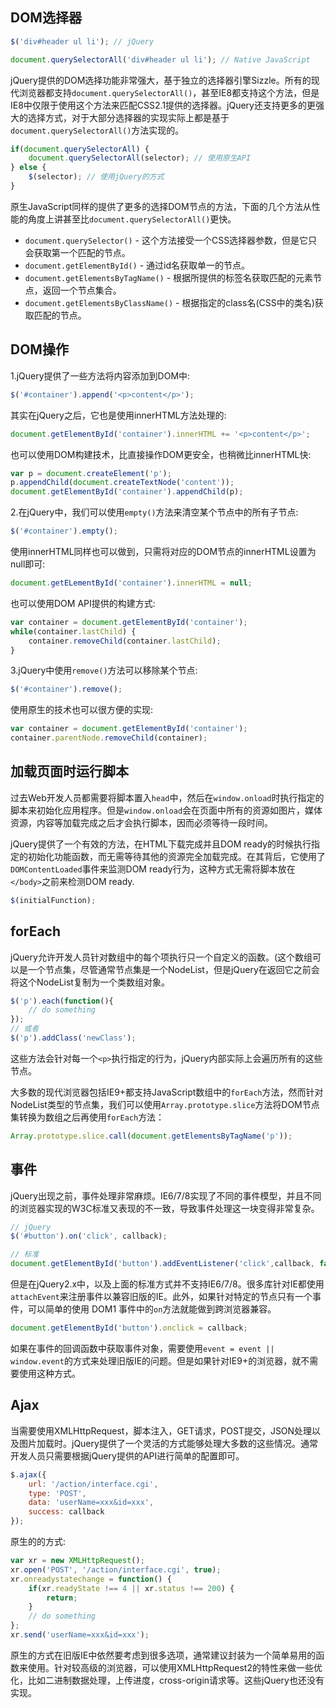 ## DOM选择器

```javascript
$('div#header ul li'); // jQuery

document.querySelectorAll('div#header ul li'); // Native JavaScript
```
	
jQuery提供的DOM选择功能非常强大，基于独立的选择器引擎Sizzle。所有的现代浏览器都支持`document.querySelectorAll()`，甚至IE8都支持这个方法，但是IE8中仅限于使用这个方法来匹配CSS2.1提供的选择器。jQuery还支持更多的更强大的选择方式，对于大部分选择器的实现实际上都是基于`document.querySelectorAll()`方法实现的。

```javascript
if(document.querySelectorAll) {
	document.querySelectorAll(selector); // 使用原生API
} else {
	$(selector); // 使用jQuery的方式
}
```
	
原生JavaScript同样的提供了更多的选择DOM节点的方法，下面的几个方法从性能的角度上讲甚至比`document.querySelectorAll()`更快。

+ `document.querySelector()` - 这个方法接受一个CSS选择器参数，但是它只会获取第一个匹配的节点。
+ `document.getElementById()` - 通过id名获取单一的节点。
+ `document.getElementsByTagName()` - 根据所提供的标签名获取匹配的元素节点，返回一个节点集合。
+ `document.getElementsByClassName()` - 根据指定的class名(CSS中的类名)获取匹配的节点。

## DOM操作

1.jQuery提供了一些方法将内容添加到DOM中:

```javascript
$('#container').append('<p>content</p>');
```
	
其实在jQuery之后，它也是使用innerHTML方法处理的:

```javascript
document.getElementById('container').innerHTML += '<p>content</p>';
```
	
也可以使用DOM构建技术，比直接操作DOM更安全，也稍微比innerHTML快:

```javascript
var p = document.createElement('p');
p.appendChild(document.createTextNode('content'));
document.getElementById('container').appendChild(p);
```

2.在jQuery中，我们可以使用`empty()`方法来清空某个节点中的所有子节点:

```javascript
$('#container').empty();
```

使用innerHTML同样也可以做到，只需将对应的DOM节点的innerHTML设置为null即可:

```javascript
document.getELementById('container').innerHTML = null;
```
	
也可以使用DOM API提供的构建方式:

```javascript
var container = document.getElementById('container');
while(container.lastChild) {
	container.removeChild(container.lastChild);
}
```
	
3.jQuery中使用`remove()`方法可以移除某个节点:

```javascript
$('#container').remove();
```
	
使用原生的技术也可以很方便的实现:

```javascript
var container = document.getElementById('container');
container.parentNode.removeChild(container);
```
	
## 加载页面时运行脚本

过去Web开发人员都需要将脚本置入`head`中，然后在`window.onload`时执行指定的脚本来初始化应用程序。但是`window.onload`会在页面中所有的资源如图片，媒体资源，内容等加载完成之后才会执行脚本，因而必须等待一段时间。

jQuery提供了一个有效的方法，在HTML下载完成并且DOM ready的时候执行指定的初始化功能函数，而无需等待其他的资源完全加载完成。在其背后，它使用了`DOMContentLoaded`事件来监测DOM ready行为，这种方式无需将脚本放在`</body>`之前来检测DOM ready.

```javascript
$(initialFunction);
```
	
## forEach

jQuery允许开发人员针对数组中的每个项执行只一个自定义的函数。(这个数组可以是一个节点集，尽管通常节点集是一个NodeList，但是jQuery在返回它之前会将这个NodeList复制为一个类数组对象。

```javascript
$('p').each(function(){
	// do something
});
// 或者
$('p').addClass('newClass');
```
	
这些方法会针对每一个`<p>`执行指定的行为，jQuery内部实际上会遍历所有的这些节点。

大多数的现代浏览器包括IE9+都支持JavaScript数组中的`forEach`方法，然而针对NodeList类型的节点集，我们可以使用`Array.prototype.slice`方法将DOM节点集转换为数组之后再使用`forEach`方法：

```javascript
Array.prototype.slice.call(document.getElementsByTagName('p'));
```
	
## 事件

jQuery出现之前，事件处理非常麻烦。IE6/7/8实现了不同的事件模型，并且不同的浏览器实现的W3C标准又表现的不一致，导致事件处理这一块变得非常复杂。

```javascript
// jQuery
$('#button').on('click', callback);

// 标准
document.getElementById('button').addEventListener('click',callback, false);
```
	
但是在jQuery2.x中，以及上面的标准方式并不支持IE6/7/8。很多库针对IE都使用`attachEvent`来注册事件以兼容旧版的IE。此外，如果针对特定的节点只有一个事件，可以简单的使用 DOM1 事件中的`on`方法就能做到跨浏览器兼容。

```javascript
document.getElementById('button').onclick = callback;
```
	
如果在事件的回调函数中获取事件对象，需要使用`event = event || window.event`的方式来处理旧版IE的问题。但是如果针对IE9+的浏览器，就不需要使用这种方式。

## Ajax

当需要使用XMLHttpRequest，脚本注入，GET请求，POST提交，JSON处理以及图片加载时。jQuery提供了一个灵活的方式能够处理大多数的这些情况。通常开发人员只需要根据jQuery提供的API进行简单的配置即可。

```javascript
$.ajax({
	url: '/action/interface.cgi',
	type: 'POST',
	data: 'userName=xxx&id=xxx',
	success: callback
});
```
	
原生的的方式:

```javascript
var xr = new XMLHttpRequest();
xr.open('POST', '/action/interface.cgi', true);
xr.onreadystatechange = function() {
	if(xr.readyState !== 4 || xr.status !== 200) {
		return;
	}
	// do something
};
xr.send('userName=xxx&id=xxx');
```
	
原生的方式在旧版IE中依然要考虑到很多选项，通常建议封装为一个简单易用的函数来使用。针对较高级的浏览器，可以使用XMLHttpRequest2的特性来做一些优化，比如二进制数据处理，上传进度，cross-origin请求等。这些jQuery也还没有实现。